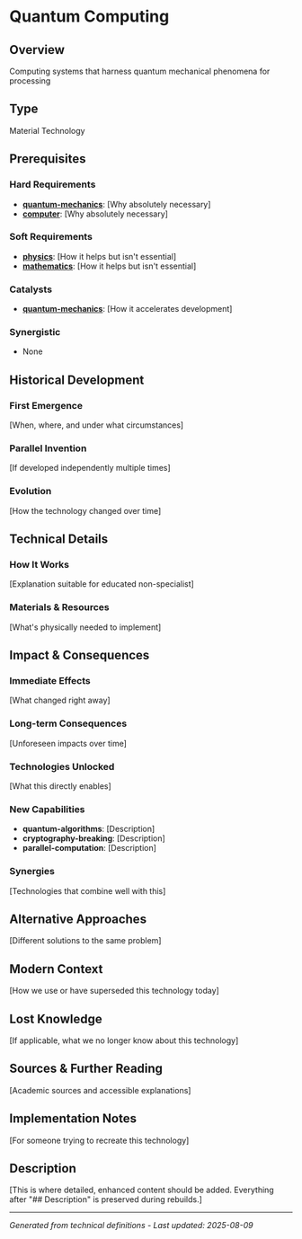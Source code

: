 # Quantum Computing

## Overview
Computing systems that harness quantum mechanical phenomena for processing

## Type
Material Technology

## Prerequisites

### Hard Requirements
- **[quantum-mechanics](../quantum-mechanics/README.md)**: [Why absolutely necessary]
- **[computer](../computer/README.md)**: [Why absolutely necessary]

### Soft Requirements
- **[physics](../physics/README.md)**: [How it helps but isn't essential]
- **[mathematics](../mathematics/README.md)**: [How it helps but isn't essential]

### Catalysts
- **[quantum-mechanics](../quantum-mechanics/README.md)**: [How it accelerates development]

### Synergistic
- None

## Historical Development

### First Emergence
[When, where, and under what circumstances]





### Parallel Invention
[If developed independently multiple times]

### Evolution
[How the technology changed over time]

## Technical Details

### How It Works
[Explanation suitable for educated non-specialist]

### Materials & Resources
[What's physically needed to implement]





## Impact & Consequences

### Immediate Effects
[What changed right away]

### Long-term Consequences
[Unforeseen impacts over time]

### Technologies Unlocked
[What this directly enables]

### New Capabilities
- **quantum-algorithms**: [Description]
- **cryptography-breaking**: [Description]
- **parallel-computation**: [Description]

### Synergies
[Technologies that combine well with this]

## Alternative Approaches
[Different solutions to the same problem]

## Modern Context
[How we use or have superseded this technology today]

## Lost Knowledge
[If applicable, what we no longer know about this technology]

## Sources & Further Reading
[Academic sources and accessible explanations]

## Implementation Notes
[For someone trying to recreate this technology]

## Description


[This is where detailed, enhanced content should be added. Everything after "## Description" is preserved during rebuilds.]

---
*Generated from technical definitions - Last updated: 2025-08-09*
